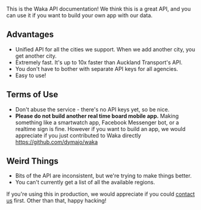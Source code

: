 This is the Waka API documentation! We think this is a great API, and you can use it if you want to build your own app with our data. 

## Advantages
- Unified API for all the cities we support. When we add another city, you get another city.
- Extremely fast. It's up to 10x faster than Auckland Transport's API.
- You don't have to bother with separate API keys for all agencies.
- Easy to use!

## Terms of Use
- Don't abuse the service - there's no API keys yet, so be nice.
- **Please do not build another real time board mobile app.** Making something like a smartwatch app, Facebook Messenger bot, or a realtime sign is fine. However if you want to build an app, we would appreciate if you just contributed to Waka directly <https://github.com/dymajo/waka>

## Weird Things
- Bits of the API are inconsistent, but we're trying to make things better.
- You can't currently get a list of all the available regions.

If you're using this in production, we would appreciate if you could [contact us](https://dymajo.com) first. Other than that, happy hacking!